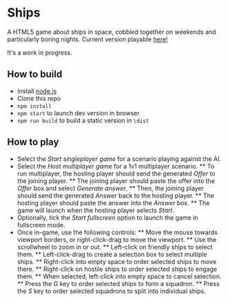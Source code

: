 # Ships

A HTML5 game about ships in space, cobbled together on weekends and particularly boring nights. Current version playable [here!](http://themartin.github.io/ships/)

It's a work in progress.

## How to build

* Install [node.js](https://nodejs.org/)
* Clone this repo
* `npm install`
* `npm start` to launch dev version in browser
* `npm run build` to build a static version in `\dist`

## How to play

* Select the _Start singleplayer game_ for a scenario playing against the AI.
* Select the _Host multiplayer game_ for a 1v1 multiplayer scenario.
** To run multiplayer, the hosting player should send the generated _Offer_ to the joining player.
** The joining player should paste the offer into the _Offer_ box and select _Generate answer_.
** Then, the joining player should send the generated _Answer_ back to the hosting player.
** The hosting player should paste the answer into the _Answer_ box.
** The game will launch when the hosting player selects _Start_.
* Optionally, tick the _Start fullscreen_ option to launch the game in fullscreen mode.
* Once in-game, use the following controls:
** Move the mouse towards viewport borders, or right-click-drag to move the viewport.
** Use the scrollwheel to zoom in or out.
** Left-click on friendly ships to select them.
** Left-click-drag to create a selection box to select multiple ships.
** Right-click into empty space to order selected ships to move there.
** Right-click on hostile ships to order selected ships to engage them.
** When selected, left-click into empty space to cancel selection.
** Press the _G_ key to order selected ships to form a squadron.
** Press the _S_ key to order selected squadrons to split into individual ships.
